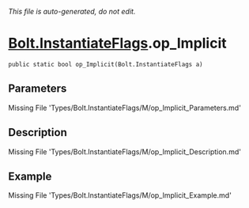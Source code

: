 *This file is auto-generated, do not edit.*

# [Bolt.InstantiateFlags](Types/Bolt.InstantiateFlags.md).op_Implicit
`public static bool op_Implicit(Bolt.InstantiateFlags a)`
## Parameters
Missing File 'Types/Bolt.InstantiateFlags/M/op_Implicit_Parameters.md'
## Description
Missing File 'Types/Bolt.InstantiateFlags/M/op_Implicit_Description.md'
## Example
Missing File 'Types/Bolt.InstantiateFlags/M/op_Implicit_Example.md'
